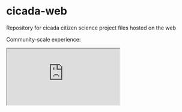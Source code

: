 # cicada-web
Repository for cicada citizen science project files hosted on the web

Community-scale experience:
<iframe src= "https://ubc-geos472-spring2022.github.io/cicada-web/community-cicadas/community-cicadas.html" > </iframe>
